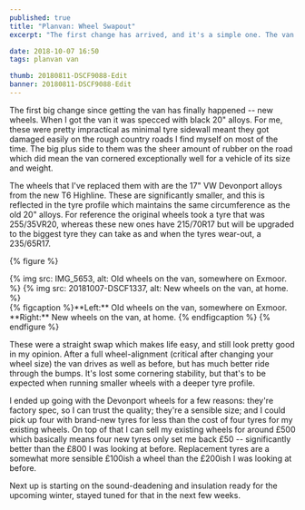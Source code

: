 ```yaml
---
published: true
title: "Planvan: Wheel Swapout"
excerpt: "The first change has arrived, and it's a simple one. The van gets new wheels. "

date: 2018-10-07 16:50
tags: planvan van

thumb: 20180811-DSCF9088-Edit
banner: 20180811-DSCF9088-Edit
---
```


The first big change since getting the van has finally happened -- new wheels. When I got the van it was specced with black 20" alloys. For me, these were pretty impractical as minimal tyre sidewall meant they got damaged easily on the rough country roads I find myself on most of the time. The big plus side to them was the sheer amount of rubber on the road which did mean the van cornered exceptionally well for a vehicle of its size and weight. 

The wheels that I've replaced them with are the 17" VW Devonport alloys from the new T6 Highline. These are significantly smaller, and this is reflected in the tyre profile which maintains the same circumference as the old 20" alloys. For reference the original wheels took a tyre that was 255/35VR20, whereas these new ones have 215/70R17 but will be upgraded to the biggest tyre they can take as and when the tyres wear-out, a 235/65R17. 

{% figure %}
  <div class="row pair">
    {% img src: IMG_5653, alt: Old wheels on the van, somewhere on Exmoor. %}
    {% img src: 20181007-DSCF1337, alt: New wheels on the van, at home. %}
  </div>
  {% figcaption %}**Left:** Old wheels on the van, somewhere on Exmoor. **Right:** New wheels on the van, at home. {% endfigcaption %}
{% endfigure %}

These were a straight swap which makes life easy, and still look pretty good in my opinion. After a full wheel-alignment (critical after changing your wheel size) the van drives as well as before, but has much better ride through the bumps. It's lost some cornering stability, but that's to be expected when running smaller wheels with a deeper tyre profile. 

I ended up going with the Devonport wheels for a few reasons: they're factory spec, so I can trust the quality; they're a sensible size; and I could pick up four with brand-new tyres for less than the cost of four tyres for my existing wheels. On top of that I can sell my existing wheels for around £500 which basically means four new tyres only set me back £50 -- significantly better than the £800 I was looking at before. Replacement tyres are a somewhat more sensible £100ish a wheel than the £200ish I was looking at before. 

Next up is starting on the sound-deadening and insulation ready for the upcoming winter, stayed tuned for that in the next few weeks. 